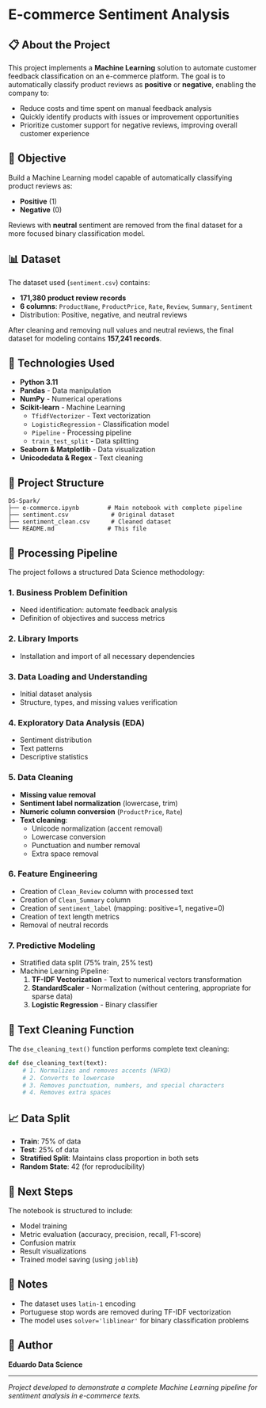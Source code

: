 # E-commerce Sentiment Analysis

## 📋 About the Project

This project implements a **Machine Learning** solution to automate customer feedback classification on an e-commerce platform. The goal is to automatically classify product reviews as **positive** or **negative**, enabling the company to:

- Reduce costs and time spent on manual feedback analysis
- Quickly identify products with issues or improvement opportunities
- Prioritize customer support for negative reviews, improving overall customer experience

## 🎯 Objective

Build a Machine Learning model capable of automatically classifying product reviews as:
- **Positive** (1)
- **Negative** (0)

Reviews with **neutral** sentiment are removed from the final dataset for a more focused binary classification model.

## 📊 Dataset

The dataset used (`sentiment.csv`) contains:
- **171,380 product review records**
- **6 columns**: `ProductName`, `ProductPrice`, `Rate`, `Review`, `Summary`, `Sentiment`
- Distribution: Positive, negative, and neutral reviews

After cleaning and removing null values and neutral reviews, the final dataset for modeling contains **157,241 records**.

## 🔧 Technologies Used

- **Python 3.11**
- **Pandas** - Data manipulation
- **NumPy** - Numerical operations
- **Scikit-learn** - Machine Learning
  - `TfidfVectorizer` - Text vectorization
  - `LogisticRegression` - Classification model
  - `Pipeline` - Processing pipeline
  - `train_test_split` - Data splitting
- **Seaborn & Matplotlib** - Data visualization
- **Unicodedata & Regex** - Text cleaning

## 📁 Project Structure

```
DS-Spark/
├── e-commerce.ipynb        # Main notebook with complete pipeline
├── sentiment.csv            # Original dataset
├── sentiment_clean.csv      # Cleaned dataset
└── README.md               # This file
```

## 🔄 Processing Pipeline

The project follows a structured Data Science methodology:

### 1. Business Problem Definition
- Need identification: automate feedback analysis
- Definition of objectives and success metrics

### 2. Library Imports
- Installation and import of all necessary dependencies

### 3. Data Loading and Understanding
- Initial dataset analysis
- Structure, types, and missing values verification

### 4. Exploratory Data Analysis (EDA)
- Sentiment distribution
- Text patterns
- Descriptive statistics

### 5. Data Cleaning
- **Missing value removal**
- **Sentiment label normalization** (lowercase, trim)
- **Numeric column conversion** (`ProductPrice`, `Rate`)
- **Text cleaning**:
  - Unicode normalization (accent removal)
  - Lowercase conversion
  - Punctuation and number removal
  - Extra space removal

### 6. Feature Engineering
- Creation of `Clean_Review` column with processed text
- Creation of `Clean_Summary` column
- Creation of `sentiment_label` (mapping: positive=1, negative=0)
- Creation of text length metrics
- Removal of neutral records

### 7. Predictive Modeling
- Stratified data split (75% train, 25% test)
- Machine Learning Pipeline:
  1. **TF-IDF Vectorization** - Text to numerical vectors transformation
  2. **StandardScaler** - Normalization (without centering, appropriate for sparse data)
  3. **Logistic Regression** - Binary classifier

## 🧹 Text Cleaning Function

The `dse_cleaning_text()` function performs complete text cleaning:

```python
def dse_cleaning_text(text):
    # 1. Normalizes and removes accents (NFKD)
    # 2. Converts to lowercase
    # 3. Removes punctuation, numbers, and special characters
    # 4. Removes extra spaces
```

## 📈 Data Split

- **Train**: 75% of data
- **Test**: 25% of data
- **Stratified Split**: Maintains class proportion in both sets
- **Random State**: 42 (for reproducibility)

## 🚀 Next Steps

The notebook is structured to include:
- Model training
- Metric evaluation (accuracy, precision, recall, F1-score)
- Confusion matrix
- Result visualizations
- Trained model saving (using `joblib`)

## 📝 Notes

- The dataset uses `latin-1` encoding
- Portuguese stop words are removed during TF-IDF vectorization
- The model uses `solver='liblinear'` for binary classification problems

## 👤 Author

**Eduardo Data Science**

---

*Project developed to demonstrate a complete Machine Learning pipeline for sentiment analysis in e-commerce texts.*
